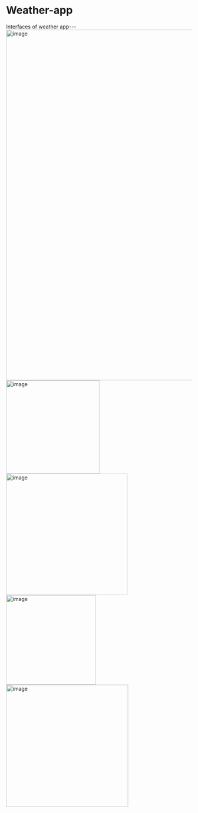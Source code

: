 # Weather-app 
Interfaces of weather app---
<img width="950" alt="image" src="https://github.com/user-attachments/assets/808f0105-5112-4cc6-b2a8-559d92d30bf3">
<img width="253" alt="image" src="https://github.com/user-attachments/assets/49c26533-5f82-4016-afcd-2c3f86cf8b27">
<img width="329" alt="image" src="https://github.com/user-attachments/assets/c690fdb9-6d95-409f-89f0-e3ae9759ad89">
<img width="243" alt="image" src="https://github.com/user-attachments/assets/2ce575e9-294f-4158-9fd0-8e9e531e7aa4">
<img width="331" alt="image" src="https://github.com/user-attachments/assets/f196992d-20b7-459a-8cb7-0a0a3d7d01df">

